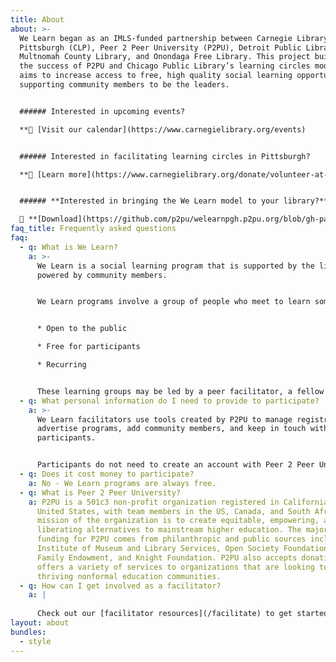 ```yaml
---
title: About
about: >-
  We Learn began as an IMLS-funded partnership between Carnegie Library of
  Pittsburgh (CLP), Peer 2 Peer University (P2PU), Detroit Public Library,
  Multnomah County Library, and Onondaga Free Library. This project builds upon
  the success of P2PU and Chicago Public Library’s learning circles model, and
  aims to increase access to free, high quality social learning opportunities by
  supporting community members to be the leaders.


  ###### Interested in upcoming events? 

  **📅 [Visit our calendar](https://www.carnegielibrary.org/events) 


  ###### Interested in facilitating learning circles in Pittsburgh?

  **🙋 [Learn more](https://www.carnegielibrary.org/donate/volunteer-at-the-library/) about how to volunteer


  ###### **Interested in bringing the We Learn model to your library?** 

  🏫 **[Download](https://github.com/p2pu/welearnpgh.p2pu.org/blob/gh-pages/We%20Learn%20Guide%20for%20Libraries.pdf) the "We Learn Guide for Libraries"**
faq_title: Frequently asked questions
faq:
  - q: What is We Learn?
    a: >-
      We Learn is a social learning program that is supported by the library but
      powered by community members.


      We Learn programs involve a group of people who meet to learn something together. These programs are:


      * Open to the public

      * Free for participants

      * Recurring 


      These learning groups may be led by a peer facilitator, a fellow community member, or a person who has special skills or knowledge. In all instances, these programs are meant to be flexible and to accommodate each participant's life experience.
  - q: What personal information do I need to provide to participate?
    a: >-
      We Learn facilitators use tools created by P2PU to manage registration,
      advertise programs, add community members, and keep in touch with
      participants.


      Participants do not need to create an account with Peer 2 Peer University. You can sign up for a learning circle with your name and phone number and/or email address. This information is only used by your facilitator to contact you. If you would like to create a learning circle, then you need to create a P2PU account. Additional questions related to user privacy can be answered by contacting support@p2pu.org.
  - q: Does it cost money to participate?
    a: No - We Learn programs are always free.
  - q: What is Peer 2 Peer University?
    a: P2PU is a 501c3 non-profit organization registered in California in the
      United States, with team members in the US, Canada, and South Africa. The
      mission of the organization is to create equitable, empowering, and
      liberating alternatives to mainstream higher education. The majority of
      funding for P2PU comes from philanthropic and public sources including
      Institute of Museum and Library Services, Open Society Foundations, Siegel
      Family Endowment, and Knight Foundation. P2PU also accepts donations and
      offers a variety of services to organizations that are looking to develop
      thriving nonformal education communities.
  - q: How can I get involved as a facilitator?
    a: |
      
      Check out our [facilitator resources](/facilitate) to get started.
layout: about
bundles:
  - style
---
```

